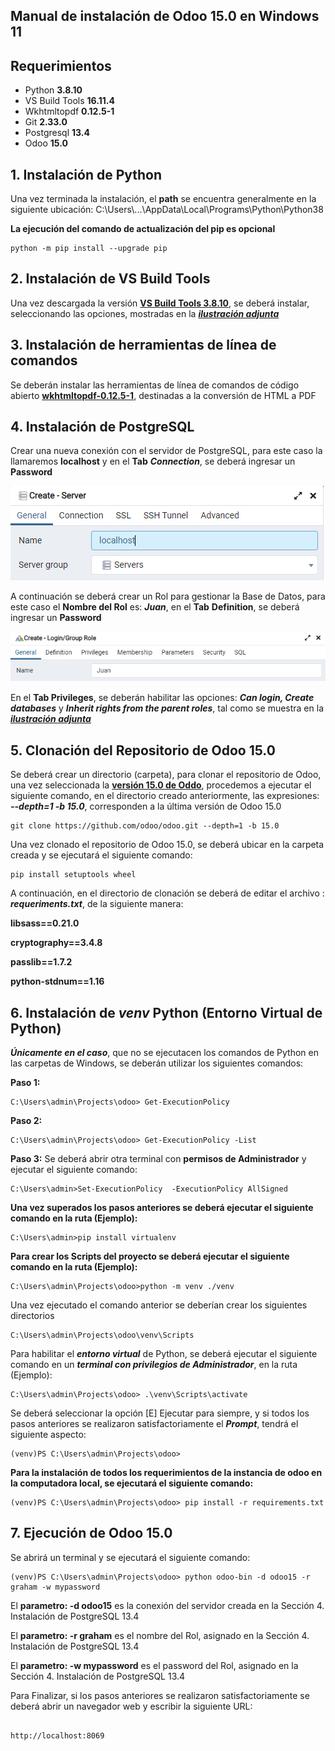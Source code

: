 ## Manual de instalación de Odoo 15.0 en Windows 11

## Requerimientos   

 - Python **3.8.10**        
 - VS Build Tools **16.11.4** 
 - Wkhtmltopdf **0.12.5-1**   
 - Git **2.33.0**            
 - Postgresql **13.4**     
 - Odoo **15.0**           


## 1. Instalación de Python

Una vez terminada la instalación, el **path** se encuentra generalmente en la siguiente ubicación: C:\Users\\...\AppData\Local\Programs\Python\Python38

**La ejecución del comando de actualización del pip es opcional** 
```
python -m pip install --upgrade pip 
```

## 2. Instalación de VS Build Tools 

Una vez descargada la versión [**VS Build Tools 3.8.10**](https://visualstudio.microsoft.com/es/downloads/), se deberá instalar, seleccionando las opciones, mostradas en la [***ilustración adjunta***](images/library_.png)  



## 3. Instalación de herramientas de línea de comandos

Se deberán instalar las herramientas de línea de comandos de código abierto [**wkhtmltopdf-0.12.5-1**](https://github.com/wkhtmltopdf/wkhtmltopdf/releases/tag/0.12.5), destinadas a la conversión de HTML a PDF 

## 4. Instalación de PostgreSQL

Crear una nueva conexión con el servidor de PostgreSQL, para este caso la llamaremos **localhost** y en el **Tab** ***Connection***, se deberá ingresar un **Password**  

![img.png](images/i_post_2.png)

A continuación se deberá crear un Rol para gestionar la Base de Datos, para este caso el **Nombre del Rol** es: ***Juan***, en el **Tab** **Definition**, se deberá ingresar un **Password**

![img.png](images/i_post_5.png)

En el **Tab Privileges**, se deberán habilitar las opciones: ***Can login, Create databases*** y ***Inherit rights from the parent roles***, tal como se muestra en la [***ilustración adjunta***](images/i_post__7.png)

## 5. Clonación del Repositorio de Odoo 15.0 

Se deberá crear un directorio (carpeta), para clonar el repositorio de Odoo, una vez seleccionada la [**versión 15.0 de Oddo**](https://github.com/odoo/odoo/tree/15.0), procedemos a ejecutar el siguiente comando, en el directorio creado anteriormente, las expresiones: ***--depth=1 -b 15.0***, corresponden a la última versión de Odoo 15.0

```
git clone https://github.com/odoo/odoo.git --depth=1 -b 15.0 
```
Una vez clonado el repositorio de Odoo 15.0, se deberá ubicar en la carpeta creada y se ejecutará el siguiente comando:

```
pip install setuptools wheel
```
A continuación, en el directorio de clonación se deberá de editar el archivo : ***requeriments.txt***, de la siguiente manera:

**libsass==0.21.0** 

**cryptography==3.4.8**

**passlib==1.7.2**

**python-stdnum==1.16**

## 6. Instalación de ***venv*** Python (Entorno Virtual de Python) 

***Únicamente en el caso***, que no se ejecutacen los comandos de Python en las carpetas de Windows, se deberán utilizar los siguientes comandos: 

**Paso 1:**
```
C:\Users\admin\Projects\odoo> Get-ExecutionPolicy
```
**Paso 2:**
```
C:\Users\admin\Projects\odoo> Get-ExecutionPolicy -List
```
**Paso 3:**
Se deberá abrir otra terminal con **permisos de Administrador** y ejecutar el siguiente comando:
```
C:\Users\admin>Set-ExecutionPolicy  -ExecutionPolicy AllSigned
```

**Una vez superados los pasos anteriores se deberá ejecutar el siguiente comando en la ruta (Ejemplo):**
```
C:\Users\admin>pip install virtualenv
```
**Para crear los Scripts del proyecto se deberá ejecutar el siguiente comando en la ruta (Ejemplo):** 
```
C:\Users\admin\Projects\odoo>python -m venv ./venv
```
Una vez ejecutado el comando anterior se deberían crear los siguientes directorios 
```
C:\Users\admin\Projects\odoo\venv\Scripts
```
Para habilitar el ***entorno virtual*** de Python, se deberá ejecutar el siguiente comando en un ***terminal con privilegios de Administrador***, en  la ruta (Ejemplo):
```
C:\Users\admin\Projects\odoo> .\venv\Scripts\activate
```
Se deberá seleccionar la opción [E] Ejecutar para siempre, y si todos los pasos anteriores se realizaron satisfactoriamente el ***Prompt***, tendrá el siguiente aspecto:
```
(venv)PS C:\Users\admin\Projects\odoo>
```
**Para la instalación de todos los requerimientos de la instancia de odoo en la computadora local, se ejecutará el siguiente comando:**

```
(venv)PS C:\Users\admin\Projects\odoo> pip install -r requirements.txt
```

## 7. Ejecución de Odoo 15.0

Se abrirá un terminal y se ejecutará el siguiente comando:

```
(venv)PS C:\Users\admin\Projects\odoo> python odoo-bin -d odoo15 -r graham -w mypassword
```

El **parametro: -d odoo15** es la conexión del servidor creada en la Sección 4. Instalación de PostgreSQL 13.4 

El **parametro: -r graham** es el nombre del Rol, asignado en la Sección 4. Instalación de PostgreSQL 13.4

El **parametro: -w mypassword** es el password del Rol, asignado en la Sección 4. Instalación de PostgreSQL 13.4

Para Finalizar, si los pasos anteriores se realizaron satisfactoriamente se deberá abrir un navegador web y escribir la siguiente URL:
```

http://localhost:8069

```